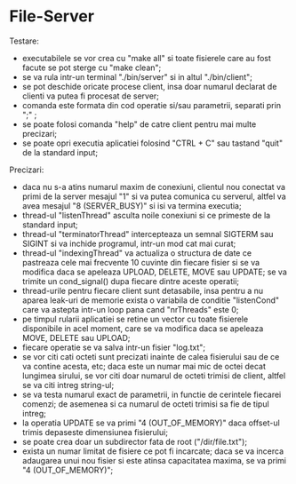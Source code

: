 # File-Server

Testare: 
- executabilele se vor crea cu "make all" si toate fisierele care au fost facute se pot sterge cu "make clean";
- se va rula intr-un terminal "./bin/server" si in altul "./bin/client";
- se pot deschide oricate procese client, insa doar numarul declarat de clienti va putea fi procesat de server;
- comanda este formata din cod operatie si/sau parametrii, separati prin ";" ;
- se poate folosi comanda "help" de catre client pentru mai multe precizari;
- se poate opri executia aplicatiei folosind "CTRL + C" sau tastand "quit" de la standard input;

Precizari:
- daca nu s-a atins numarul maxim de conexiuni, clientul nou conectat va primi de la server mesajul "1" si va putea comunica cu serverul, altfel va avea mesajul "8 (SERVER_BUSY)" si isi va termina executia;
- thread-ul "listenThread" asculta noile conexiuni si ce primeste de la standard input;
- thread-ul "terminatorThread" intercepteaza un semnal SIGTERM sau SIGINT si va inchide programul, intr-un mod cat mai curat;
- thread-ul "indexingThread" va actualiza o structura de date ce pastreaza cele mai frecvente 10 cuvinte din fiecare fisier si se va modifica daca se apeleaza UPLOAD, DELETE, MOVE sau UPDATE; se va trimite un cond_signal() dupa fiecare dintre aceste operatii;
- thread-urile pentru fiecare client sunt detasabile, insa pentru a nu aparea leak-uri de memorie exista o variabila de conditie "listenCond" care va astepta intr-un loop pana cand "nrThreads" este 0;
- pe timpul rularii aplicatiei se retine un vector cu toate fisierele disponibile in acel moment, care se va modifica daca se apeleaza MOVE, DELETE sau UPLOAD;
- fiecare operatie se va salva intr-un fisier "log.txt";
- se vor citi cati octeti sunt precizati inainte de calea fisierului sau de ce va contine acesta, etc; daca este un numar mai mic de octei decat lungimea sirului, se vor citi doar numarul de octeti trimisi de client, altfel se va citi intreg string-ul;
- se va testa numarul exact de parametrii, in functie de cerintele fiecarei comenzi; de asemenea si ca numarul de octeti trimisi sa fie de tipul intreg;
- la operatia UPDATE se va primi "4 (OUT_OF_MEMORY)" daca offset-ul trimis depaseste dimensiunea fisierului;
- se poate crea doar un subdirector fata de root ("/dir/file.txt");
- exista un numar limitat de fisiere ce pot fi incarcate; daca se va incerca adaugarea unui nou fisier si este atinsa capacitatea maxima, se va primi "4 (OUT_OF_MEMORY)";
